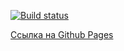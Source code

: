 [![Build status](https://ci.appveyor.com/api/projects/status/2gic3rn1wfy9wugj?svg=true)](https://ci.appveyor.com/project/Vitaly93232/ra-hw4-t1)

[Ссылка на Github Pages](https://ravenrvs.github.io/RA_HW4_T1/)
